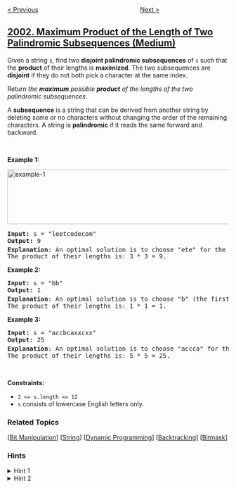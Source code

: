 <!--|This file generated by command(leetcode description); DO NOT EDIT.    |-->
<!--+----------------------------------------------------------------------+-->
<!--|@author    openset <openset.wang@gmail.com>                           |-->
<!--|@link      https://github.com/openset                                 |-->
<!--|@home      https://github.com/openset/leetcode                        |-->
<!--+----------------------------------------------------------------------+-->

[< Previous](../number-of-pairs-of-interchangeable-rectangles "Number of Pairs of Interchangeable Rectangles")
　　　　　　　　　　　　　　　　
[Next >](../smallest-missing-genetic-value-in-each-subtree "Smallest Missing Genetic Value in Each Subtree")

## [2002. Maximum Product of the Length of Two Palindromic Subsequences (Medium)](https://leetcode.com/problems/maximum-product-of-the-length-of-two-palindromic-subsequences "两个回文子序列长度的最大乘积")

<p>Given a string <code>s</code>, find two <strong>disjoint palindromic subsequences</strong> of <code>s</code> such that the <strong>product</strong> of their lengths is <strong>maximized</strong>. The two subsequences are <strong>disjoint</strong> if they do not both pick a character at the same index.</p>

<p>Return <em>the <strong>maximum</strong> possible <strong>product</strong> of the lengths of the two palindromic subsequences</em>.</p>

<p>A <strong>subsequence</strong> is a string that can be derived from another string by deleting some or no characters without changing the order of the remaining characters. A string is <strong>palindromic</strong> if it reads the same forward and backward.</p>

<p>&nbsp;</p>
<p><strong>Example 1:</strong></p>
<img alt="example-1" src="https://assets.leetcode.com/uploads/2021/08/24/two-palindromic-subsequences.png" style="width: 550px; height: 124px;" />
<pre>
<strong>Input:</strong> s = &quot;leetcodecom&quot;
<strong>Output:</strong> 9
<strong>Explanation</strong>: An optimal solution is to choose &quot;ete&quot; for the 1<sup>st</sup> subsequence and &quot;cdc&quot; for the 2<sup>nd</sup> subsequence.
The product of their lengths is: 3 * 3 = 9.
</pre>

<p><strong>Example 2:</strong></p>

<pre>
<strong>Input:</strong> s = &quot;bb&quot;
<strong>Output:</strong> 1
<strong>Explanation</strong>: An optimal solution is to choose &quot;b&quot; (the first character) for the 1<sup>st</sup> subsequence and &quot;b&quot; (the second character) for the 2<sup>nd</sup> subsequence.
The product of their lengths is: 1 * 1 = 1.
</pre>

<p><strong>Example 3:</strong></p>

<pre>
<strong>Input:</strong> s = &quot;accbcaxxcxx&quot;
<strong>Output:</strong> 25
<strong>Explanation</strong>: An optimal solution is to choose &quot;accca&quot; for the 1<sup>st</sup> subsequence and &quot;xxcxx&quot; for the 2<sup>nd</sup> subsequence.
The product of their lengths is: 5 * 5 = 25.
</pre>

<p>&nbsp;</p>
<p><strong>Constraints:</strong></p>

<ul>
	<li><code>2 &lt;= s.length &lt;= 12</code></li>
	<li><code>s</code> consists of lowercase English letters only.</li>
</ul>

### Related Topics
  [[Bit Manipulation](../../tag/bit-manipulation/README.md)]
  [[String](../../tag/string/README.md)]
  [[Dynamic Programming](../../tag/dynamic-programming/README.md)]
  [[Backtracking](../../tag/backtracking/README.md)]
  [[Bitmask](../../tag/bitmask/README.md)]

### Hints
<details>
<summary>Hint 1</summary>
Could you generate all possible pairs of disjoint subsequences?
</details>

<details>
<summary>Hint 2</summary>
Could you find the maximum length palindrome in each subsequence for a pair of disjoint subsequences?
</details>
